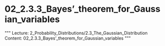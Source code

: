 # 02_2.3.3_Bayes’_theorem_for_Gaussian_variables

"""
Lecture: 2_Probability_Distributions/2.3_The_Gaussian_Distribution
Content: 02_2.3.3_Bayes’_theorem_for_Gaussian_variables
"""

